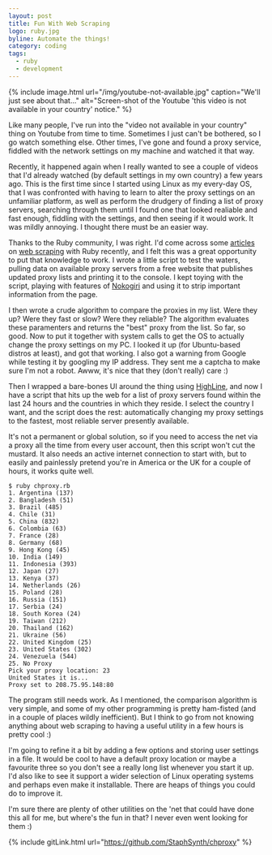 ```yaml
---
layout: post
title: Fun With Web Scraping
logo: ruby.jpg
byline: Automate the things!
category: coding
tags:
  - ruby
  - development
---
```


{% include image.html url="/img/youtube-not-available.jpg" caption="We'll just see about that..." alt="Screen-shot of the Youtube 'this video is not available in your country' notice." %}

Like many people, I've run into the "video not available in your country" thing on Youtube from time to time. Sometimes I just can't be bothered, so I go watch something else. Other times, I've gone and found a proxy service, fiddled with the network settings on my machine and watched it that way.

Recently, it happened again when I really wanted to see a couple of videos that I'd already watched (by default settings in my own country) a few years ago. This is the first time since I started using Linux as my every-day OS, that I was confronted with having to learn to alter the proxy settings on an unfamiliar platform, as well as perform the drudgery of finding a list of proxy servers, searching through them until I found one that looked realiable and fast enough, fiddling with the settings, and then seeing if it would work. It was mildly annoying. I thought there must be an easier way.

Thanks to the Ruby community, I was right. I'd come across some [articles](http://ruby.bastardsbook.com/chapters/web-scraping/) on [web scraping](https://en.wikipedia.org/wiki/Web_scraping) with Ruby recently, and I felt this was a great opportunity to put that knowledge to work. I wrote a little script to test the waters, pulling data on available proxy servers from a free website that publishes updated proxy lists and printing it to the console. I kept toying with the script, playing with features of [Nokogiri](http://www.nokogiri.org/) and using it to strip important information from the page.

I then wrote a crude algorithm to compare the proxies in my list. Were they up? Were they fast or slow? Were they reliable? The algorithm evaluates these paramenters and returns the "best" proxy from the list. So far, so good. Now to put it together with system calls to get the OS to actually change the proxy settings on my PC. I looked it up (for Ubuntu-based distros at least), and got that working. I also got a warning from Google while testing it by googling my IP address. They sent me a captcha to make sure I'm not a robot. Awww, it's nice that they (don't really) care :)

Then I wrapped a bare-bones UI around the thing using [HighLine](https://github.com/JEG2/highline), and now I have a script that hits up the web for a list of proxy servers found within the last 24 hours and the countries in which they reside. I select the country I want, and the script does the rest: automatically changing my proxy settings to the fastest, most reliable server presently available.

It's not a permanent or global solution, so if you need to access the net via a proxy all the time from every user account, then this script won't cut the mustard. It also needs an active internet connection to start with, but to easily and painlessly pretend you're in America or the UK for a couple of hours, it works quite well.

```
$ ruby chproxy.rb
1. Argentina (137)
2. Bangladesh (51)
3. Brazil (485)
4. Chile (31)
5. China (832)
6. Colombia (63)
7. France (28)
8. Germany (68)
9. Hong Kong (45)
10. India (149)
11. Indonesia (393)
12. Japan (27)
13. Kenya (37)
14. Netherlands (26)
15. Poland (28)
16. Russia (151)
17. Serbia (24)
18. South Korea (24)
19. Taiwan (212)
20. Thailand (162)
21. Ukraine (56)
22. United Kingdom (25)
23. United States (302)
24. Venezuela (544)
25. No Proxy
Pick your proxy location: 23
United States it is...
Proxy set to 208.75.95.148:80
```

The program still needs work. As I mentioned, the comparison algorithm is very simple, and some of my other programming is pretty ham-fisted (and in a couple of places wildly inefficient). But I think to go from not knowing anything about web scraping to having a useful utility in a few hours is pretty cool :)

I'm going to refine it a bit by adding a few options and storing user settings in a file. It would be cool to have a default proxy location or maybe a favourite three so you don't see a really long list whenever you start it up. I'd also like to see it support a wider selection of Linux operating systems and perhaps even make it installable. There are heaps of things you could do to improve it.

I'm sure there are plenty of other utilities on the 'net that could have done this all for me, but where's the fun in that? I never even went looking for them :)

{% include gitLink.html url="https://github.com/StaphSynth/chproxy" %}

